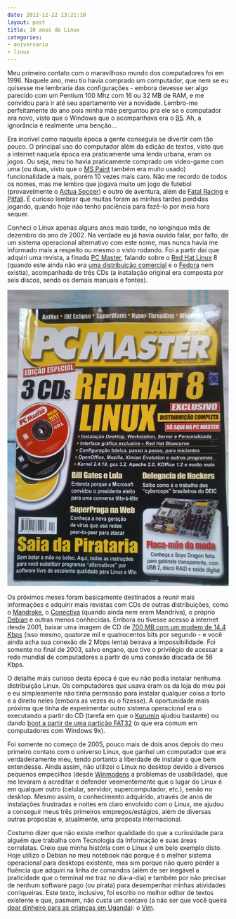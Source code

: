 ```yaml
---
date: 2012-12-22 13:21:10
layout: post
title: 10 anos de Linux
categories:
- aniversario
- linux
---
```


Meu primeiro contato com o maravilhoso mundo dos computadores foi em 1996. Naquele ano, meu tio havia comprado um computador, que nem se eu quisesse me lembraria das configurações - embora devesse ser algo parecido com um Pentium 100 Mhz com 16 ou 32 MB de RAM, e me convidou para ir até seu apartamento ver a novidade. Lembro-me perfeitamente do ano pois minha mãe perguntou pra ele se o computador era novo, visto que o Windows que o acompanhava era o [95](https://en.wikipedia.org/wiki/Windows_95). Ah, a ignorância é realmente uma benção...

Era incrível como naquela época a gente conseguia se divertir com tão pouco. O principal uso do computador além da edição de textos, visto que a internet naquela época era praticamente uma lenda urbana, eram os jogos. Ou seja, meu tio havia praticamente comprado um video-game com uma (ou duas, visto que o [MS Paint](https://en.wikipedia.org/wiki/Paint_(software)) também era muito usado) funcionalidade a mais, porém 10 vezes mais caro. Não me recordo de todos os nomes, mas me lembro que jogava muito um jogo de futebol (provavelmente o [Actua Soccer](https://en.wikipedia.org/wiki/Actua_Soccer)) e outro de aventura, além de [Fatal Racing](https://en.wikipedia.org/wiki/Fatal_Racing) e [Pitfall](https://en.wikipedia.org/wiki/Pitfall:_The_Mayan_Adventure). É curioso lembrar que muitas foram as minhas tardes perdidas jogando, quando hoje não tenho paciência para fazê-lo por meia hora sequer.

Conheci o Linux apenas alguns anos mais tarde, no longínquo mês de dezembro do ano de 2002. Na verdade eu já havia ouvido falar, por falto, de um sistema operacional alternativo com este nome, mas nunca havia me informado mais a respeito ou mesmo o visto rodando. Foi a partir daí que adquiri uma revista, a finada [PC Master](http://www.europanet.com.br/site/index.php?cat_id=585&pag_id=11843), falando sobre o [Red Hat Linux](https://en.wikipedia.org/wiki/Red_Hat_Linux) 8 (quando este ainda não era [uma distribuição comercial](https://en.wikipedia.org/wiki/Red_Hat_Enterprise_Linux) e o [Fedora](https://en.wikipedia.org/wiki/Fedora_(operating_system)) nem existia), acompanhada de três CDs (a instalação original era composta por seis discos, sendo os demais manuais e fontes).

![](/images/2012/pcmaster-redhat8.jpg)

Os próximos meses foram basicamente destinados a reunir mais informações e adquirir mais revistas com CDs de outras distribuições, como o [Mandrake](https://en.wikipedia.org/wiki/Mandriva_Linux#Name_changes), o [Conectiva](https://en.wikipedia.org/wiki/Conectiva) (quando ainda nem eram Mandriva), o próprio [Debian](https://en.wikipedia.org/wiki/Debian) e outras menos conhecidas. Embora eu tivesse acesso à internet desde 2001, baixar uma imagem de CD de [700 MB com um modem de 14.4 Kbps](http://www.wolframalpha.com/input/?i=700+MiB+at+14.4+Kbps) (isso mesmo, quatorze mil e quatrocentos bits por segundo - e você ainda acha sua conexão de 2 Mbps lenta) beirava a impossibilidade. Foi somente no final de 2003, salvo engano, que tive o privilégio de acessar a rede mundial de computadores a partir de uma conexão discada de 56 Kbps.

O detalhe mais curioso desta época é que eu não podia instalar nenhuma distribuição Linux. Os computadores que usava eram os da loja do meu pai e eu simplesmente não tinha permissão para instalar qualquer coisa a torto e a direito neles (embora as vezes eu o fizesse). A oportunidade mais próxima que tinha de experimentar outro sistema operacional era o executando a partir do CD (tarefa em que o [Kurumin](https://en.wikipedia.org/wiki/Kurumin) ajudou bastante) ou dando [boot a partir de uma partição FAT32](https://en.wikipedia.org/wiki/Loadlin) (o que era comum em computadores com Windows 9x).

Foi somente no começo de 2005, pouco mais de dois anos depois do meu primeiro contato com o universo Linux, que ganhei um computador que era verdadeiramente meu, tendo portanto a liberdade de instalar o que bem entendesse. Ainda assim, não utilizei o Linux no desktop devido a diversos pequenos empecilhos (desde [Winmodens](http://www.baboo.com.br/2003/05/hardmodem-x-softmodem-winmodem/) a problemas de usabilidade), que me levaram a acreditar e defender veementemente que o lugar do Linux é em qualquer outro (celular, servidor, supercomputador, etc.), senão no desktop. Mesmo assim, o conhecimento adquirido, através de anos de instalações frustradas e noites em claro envolvido com o Linux, me ajudou a conseguir meus três primeiros empregos/estágios, além de diversas outras propostas e, atualmente, uma proposta internacional.

Costumo dizer que não existe melhor qualidade do que a curiosidade para alguém que trabalha com Tecnologia da Informação e suas áreas correlatas. Creio que minha história com o Linux é um belo exemplo disto. Hoje utilizo o Debian no meu notebook não porque é o melhor sistema operacional para desktops existente, mas sim porque não quero perder a fluência que adquiri na linha de comandos (além de ser inegável a praticidade que o terminal me traz no dia-a-dia) e também por não precisar de nenhum software pago (ou pirata) para desempenhar minhas atividades corriqueiras. Este texto, inclusive, foi escrito no melhor editor de textos existente e que, pasmem, não custa um centavo (a não ser que você queira [doar dinheiro para as crianças em Uganda](http://www.vim.org/sponsor/)): o [Vim](http://blog.myhro.info/2011/11/instalando-e-configurando-o-vim-no-windows/).
